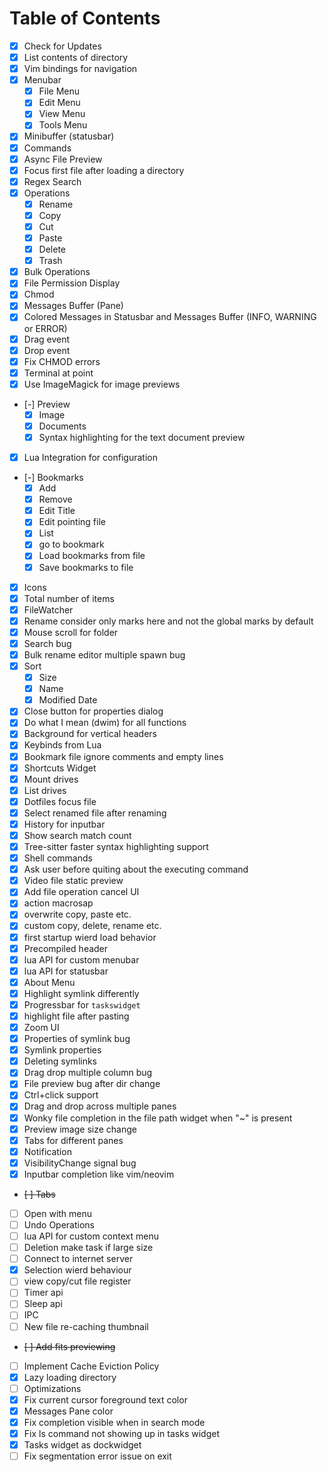 # Table of Contents

- [X] Check for Updates
- [X] List contents of directory
- [X] Vim bindings for navigation
- [X] Menubar
  - [X] File Menu
  - [X] Edit Menu
  - [X] View Menu
  - [X] Tools Menu
- [X] Minibuffer (statusbar)
- [X] Commands
- [X] Async File Preview
- [X] Focus first file after loading a directory
- [X] Regex Search
- [X] Operations
  - [X] Rename
  - [X] Copy
  - [X] Cut
  - [X] Paste
  - [X] Delete
  - [X] Trash
- [X] Bulk Operations
- [X] File Permission Display
- [X] Chmod
- [X] Messages Buffer (Pane)
- [X] Colored Messages in Statusbar and Messages Buffer (INFO, WARNING or ERROR)
- [X] Drag event
- [X] Drop event
- [X] Fix CHMOD errors
- [X] Terminal at point
- [X] Use ImageMagick for image previews
- [-] Preview
  - [X] Image
  - [X] Documents
  - [X] Syntax highlighting for the text document preview
- [X] Lua Integration for configuration
- [-] Bookmarks
  - [X] Add
  - [X] Remove
  - [X] Edit Title
  - [X] Edit pointing file
  - [X] List
  - [X] go to bookmark
  - [X] Load bookmarks from file
  - [X] Save bookmarks to file
- [X] Icons
- [X] Total number of items
- [X] FileWatcher
- [X] Rename consider only marks here and not the global marks by default
- [X] Mouse scroll for folder
- [X] Search bug
- [X] Bulk rename editor multiple spawn bug
- [X] Sort
  - [X] Size
  - [X] Name
  - [X] Modified Date
- [X] Close button for properties dialog
- [X] Do what I mean (dwim) for all functions
- [X] Background for vertical headers
- [X] Keybinds from Lua
- [X] Bookmark file ignore comments and empty lines
- [X] Shortcuts Widget
- [X] Mount drives
- [X] List drives
- [X] Dotfiles focus file
- [X] Select renamed file after renaming
- [X] History for inputbar
- [X] Show search match count
- [X] Tree-sitter faster syntax highlighting support
- [X] Shell commands
- [X] Ask user before quiting about the executing command
- [X] Video file static preview
- [X] Add file operation cancel UI
- [X] action macrosap
- [X] overwrite copy, paste etc.
- [X] custom copy, delete, rename etc.
- [X] first startup wierd load behavior
- [X] Precompiled header
- [X] lua API for custom menubar
- [X] lua API for statusbar
- [X] About Menu
- [X] Highlight symlink differently
- [X] Progressbar for `taskswidget`
- [X] highlight file after pasting
- [X] Zoom UI
- [X] Properties of symlink bug
- [X] Symlink properties
- [X] Deleting symlinks
- [X] Drag drop multiple column bug
- [X] File preview bug after dir change
- [X] Ctrl+click support
- [X] Drag and drop across multiple panes
- [X] Wonky file completion in the file path widget when "~" is present
- [X] Preview image size change
- [X] Tabs for different panes
- [X] Notification
- [X] VisibilityChange signal bug
- [X] Inputbar completion like vim/neovim
- ~~[ ] Tabs~~
- [ ] Open with menu
- [ ] Undo Operations
- [ ] lua API for custom context menu
- [ ] Deletion make task if large size
- [ ] Connect to internet server
- [X] Selection wierd behaviour
- [ ] view copy/cut file register
- [ ] Timer api
- [ ] Sleep api
- [ ] IPC
- [ ] New file re-caching thumbnail
- ~~[ ] Add fits previewing~~
- [ ] Implement Cache Eviction Policy
- [X] Lazy loading directory
- [ ] Optimizations
- [X] Fix current cursor foreground text color
- [X] Messages Pane color
- [X] Fix completion visible when in search mode
- [X] Fix ls command not showing up in tasks widget
- [X] Tasks widget as dockwidget
- [ ] Fix segmentation error issue on exit

